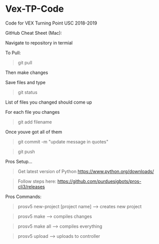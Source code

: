 # Vex-TP-Code
Code for VEX Turning Point USC 2018-2019

GitHub Cheat Sheet (Mac):

Navigate to repository in termial

To Pull:
> git pull

Then make changes

Save files and type
> git status

List of files you changed should come up

For each file you changes
> git add filename

Once youve got all of them
> git commit -m "update message in quotes"

> git push


Pros Setup...
> Get latest version of Python https://www.python.org/downloads/

> Follow steps here: https://github.com/purduesigbots/pros-cli3/releases


Pros Commands:

> prosv5 new-project [project name] --> creates new project

> prosv5 make --> compiles changes

> prosv5 make all --> compiles everything

>prosv5 upload --> uploads to controller
